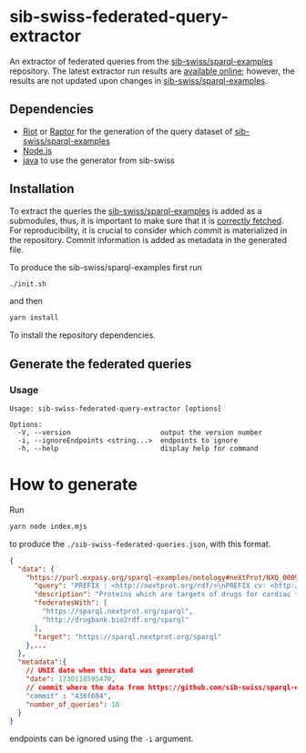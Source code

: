 # sib-swiss-federated-query-extractor

An extractor of federated queries from the [sib-swiss/sparql-examples](https://github.com/sib-swiss/sparql-examples) repository.
The latest extractor run results are [available online](./sib-swiss-federated-queries.json); however, the results are not updated upon changes in [sib-swiss/sparql-examples](https://github.com/sib-swiss/sparql-examples).

## Dependencies
- [Riot](https://jena.apache.org/documentation/io/) or [Raptor](https://librdf.org/raptor/) for the generation of the query dataset of [sib-swiss/sparql-examples](https://github.com/sib-swiss/sparql-examples)
- [Node.js](https://nodejs.org/en)
- [java](https://www.java.com/en/) to use the generator from sib-swiss

## Installation
To extract the queries the [sib-swiss/sparql-examples](https://github.com/sib-swiss/sparql-examples) is added as a submodules,
thus, it is important to make sure that it is [correctly fetched](https://git-scm.com/book/en/v2/Git-Tools-Submodules).
For reproducibility, it is crucial to consider which commit is materialized in the repository.
Commit information is added as metadata in the generated file.

To produce the sib-swiss/sparql-examples first run

```sh
./init.sh
```

and then
```sh
yarn install
```

To install the repository dependencies.

## Generate the federated queries

### Usage

```
Usage: sib-swiss-federated-query-extractor [options]

Options:
  -V, --version                      output the version number
  -i, --ignoreEndpoints <string...>  endpoints to ignore
  -h, --help                         display help for command
```

# How to generate

Run 

```sh
yarn node index.mjs
```

to produce the `./sib-swiss-federated-queries.json`, with this format.

```json
{
  "data": {
    "https://purl.expasy.org/sparql-examples/ontology#neXtProt/NXQ_00091": {
      "query": "PREFIX : <http://nextprot.org/rdf/>\nPREFIX cv: <http://nextprot.org/rdf/terminology/>\n\nselect distinct ?entry where {\n  service <http://drugbank.bio2rdf.org/sparql> {\n    select distinct ?uniprot WHERE {\n\t?drug <http://bio2rdf.org/drugbank_vocabulary:target> ?drugTarget .\n\t?drug <http://bio2rdf.org/drugbank_vocabulary:x-atc> ?atcCode.\n    ?drugTarget <http://bio2rdf.org/drugbank_vocabulary:x-uniprot> ?uniprot .\n\tfilter(!contains(str(?uniprot),\"_\"))\n\tfilter(contains(str(?atcCode), \"atc:C01\" )) # ATC starting with C01 means therapeutic subgroup for cardiac therapy\n    }\n  }\n  BIND (IRI(CONCAT(\"http://nextprot.org/rdf/entry/NX_\",substr(str(?uniprot),28,6))) as ?entry) # cast drugbank id to neXtprot entry\n}",
      "description": "Proteins which are targets of drugs for cardiac therapy",
      "federatesWith": [
        "https://sparql.nextprot.org/sparql",
        "http://drugbank.bio2rdf.org/sparql"
      ],
      "target": "https://sparql.nextprot.org/sparql"
    },...
  },
  "metadata":{
    // UNIX date when this data was generated
    "date": 1730118595470,
    // commit where the data from https://github.com/sib-swiss/sparql-examples was produced
    "commit" : "436f604",
    "number_of_queries": 16
  }
}
```

endpoints can be ignored using the `-i` argument.
